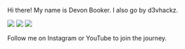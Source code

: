 Hi there! My name is Devon Booker. I also go by d3vhackz.

<a href="https://www.linkedin.com/in/d3vhackz/"><img src="https://img.shields.io/badge/-LinkedIn-0072b1?&style=for-the-badge&logo=linkedin&logoColor=white" /></a>
<a href="https://www.instagram.com/devonbooker_/"><img src="https://img.shields.io/badge/-Instagram-E4405F?style=for-the-badge&logo=instagram&logoColor=white" /></a>
<a href="https://www.youtube.com/@d3vhackz"><img src="https://img.shields.io/badge/-YouTube-FF0000?style=for-the-badge&logo=youtube&logoColor=white" /></a>

Follow me on Instagram or YouTube to join the journey.
